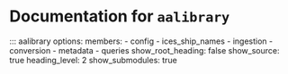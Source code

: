 # Documentation for `aalibrary`

::: aalibrary
    options:
      members:
        - config
        - ices_ship_names
        - ingestion
        - conversion
        - metadata
        - queries
      show_root_heading: false
      show_source: true
      heading_level: 2
      show_submodules: true
